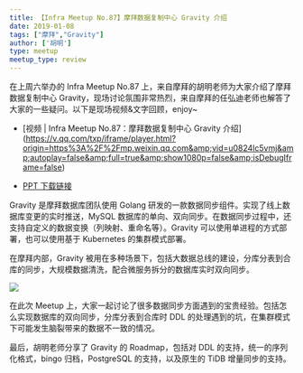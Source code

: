 ```yaml
---
title: 【Infra Meetup No.87】摩拜数据复制中心 Gravity 介绍
date: 2019-01-08
tags: ["摩拜","Gravity"]
author: ['胡明']
type: meetup
meetup_type: review
---
```


在上周六举办的 Infra Meetup No.87 上，来自摩拜的胡明老师为大家介绍了摩拜数据复制中心 Gravity，现场讨论氛围非常热烈，来自摩拜的任弘迪老师也解答了大家的一些疑问。以下是现场视频&文字回顾，enjoy~

- [视频 | Infra Meetup No.87：摩拜数据复制中心 Gravity 介绍]
(https://v.qq.com/txp/iframe/player.html?origin=https%3A%2F%2Fmp.weixin.qq.com&amp;vid=u0824lc5vmj&amp;autoplay=false&amp;full=true&amp;show1080p=false&amp;isDebugIframe=false)

- [PPT 下载链接](https://eyun.baidu.com/s/3jJ4aA7W)

Gravity 是摩拜数据库团队使用 Golang 研发的一款数据同步组件。实现了线上数据库变更的实时推送，MySQL 数据库的单向、双向同步。在数据同步过程中，还支持自定义的数据变换（列映射、重命名等）。Gravity 可以使用单进程的方式部署，也可以使用基于 Kubernetes 的集群模式部署。

在摩拜内部，Gravity 被用在多种场景下，包括大数据总线的建设，分库分表到合库的同步，大规模数据清洗，配合微服务拆分的数据库实时双向同步。

![](http://upload-images.jianshu.io/upload_images/542677-dbf90fc1de3c9fca?imageMogr2/auto-orient/strip%7CimageView2/2/w/1240) 

在此次 Meetup 上，大家一起讨论了很多数据同步方面遇到的宝贵经验。包括怎么实现数据库的双向同步，分库分表到合库时 DDL 的处理遇到的坑，在集群模式下可能发生脑裂带来的数据不一致的情况。

最后，胡明老师分享了 Gravity 的 Roadmap，包括对 DDL 的支持，统一的序列化格式，bingo 归档，PostgreSQL 的支持，以及原生的 TiDB 增量同步的支持。